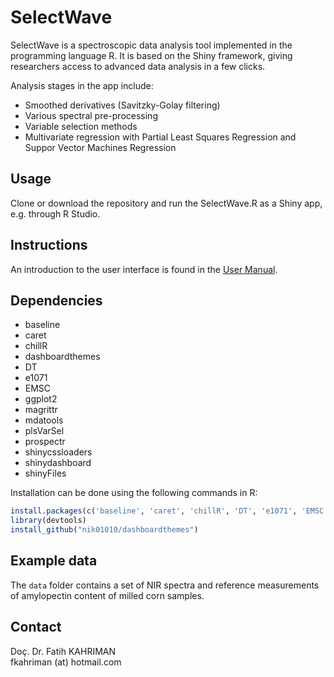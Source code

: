 # SelectWave

SelectWave is a spectroscopic data analysis tool implemented in the programming language R. 
It is based on the Shiny framework, giving researchers access to advanced data analysis in a few clicks.  
  
Analysis stages in the app include:
- Smoothed derivatives (Savitzky-Golay filtering)
- Various spectral pre-processing
- Variable selection methods
- Multivariate regression with Partial Least Squares Regression and Suppor Vector Machines Regression

## Usage
Clone or download the repository and run the SelectWave.R as a Shiny app, e.g. through R Studio.

## Instructions
An introduction to the user interface is found in the [User Manual](https://github.com/fkahriman/SelectWave/blob/master/inst/docs/UserManual.pdf).

## Dependencies
- baseline
- caret
- chillR
- dashboardthemes
- DT
- e1071
- EMSC
- ggplot2
- magrittr
- mdatools
- plsVarSel
- prospectr
- shinycssloaders
- shinydashboard
- shinyFiles

Installation can be done using the following commands in R:
```r
install.packages(c('baseline', 'caret', 'chillR', 'DT', 'e1071', 'EMSC', 'ggplot2', 'magrittr', 'mdatools', 'plsVarSel', 'prospectr', 'shinycssloaders', 'shinydashboard', 'shinyFiles'))
library(devtools)
install_github("nik01010/dashboardthemes")
```

## Example data
The `data` folder contains a set of NIR spectra and reference measurements of amylopectin content of milled corn samples.

## Contact
Doç. Dr. Fatih KAHRIMAN  
fkahriman (at) hotmail.com
